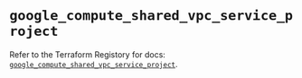 # `google_compute_shared_vpc_service_project`

Refer to the Terraform Registory for docs: [`google_compute_shared_vpc_service_project`](https://registry.terraform.io/providers/hashicorp/google-beta/5.5.0/docs/resources/google_compute_shared_vpc_service_project).
